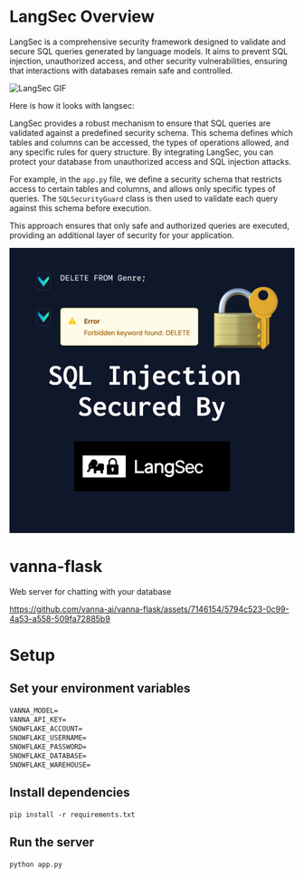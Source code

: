 # LangSec Overview

LangSec is a comprehensive security framework designed to validate and secure SQL queries generated by language models. It aims to prevent SQL injection, unauthorized access, and other security vulnerabilities, ensuring that interactions with databases remain safe and controlled.

![LangSec GIF](assets/langsecgif.gif)

Here is how it looks with langsec:

LangSec provides a robust mechanism to ensure that SQL queries are validated against a predefined security schema. This schema defines which tables and columns can be accessed, the types of operations allowed, and any specific rules for query structure. By integrating LangSec, you can protect your database from unauthorized access and SQL injection attacks.

For example, in the `app.py` file, we define a security schema that restricts access to certain tables and columns, and allows only specific types of queries. The `SQLSecurityGuard` class is then used to validate each query against this schema before execution.

This approach ensures that only safe and authorized queries are executed, providing an additional layer of security for your application.

![SQL Secured](assets/SQLSecured.png)


# vanna-flask
Web server for chatting with your database



https://github.com/vanna-ai/vanna-flask/assets/7146154/5794c523-0c99-4a53-a558-509fa72885b9



# Setup

## Set your environment variables
```
VANNA_MODEL=
VANNA_API_KEY=
SNOWFLAKE_ACCOUNT=
SNOWFLAKE_USERNAME=
SNOWFLAKE_PASSWORD=
SNOWFLAKE_DATABASE=
SNOWFLAKE_WAREHOUSE=
```

## Install dependencies
```
pip install -r requirements.txt
```

## Run the server
```
python app.py
```

